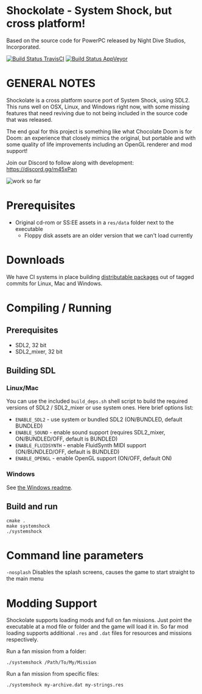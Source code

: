 Shockolate - System Shock, but cross platform!
============================
Based on the source code for PowerPC released by Night Dive Studios, Incorporated.

[![Build Status TravisCI](https://travis-ci.org/Interrupt/systemshock.svg?branch=master)](https://travis-ci.org/Interrupt/systemshock) [![Build Status AppVeyor](https://ci.appveyor.com/api/projects/status/5fmcswq8n7ni0o9j/branch/master?svg=true)](https://ci.appveyor.com/project/Interrupt/systemshock)

GENERAL NOTES
=============

Shockolate is a cross platform source port of System Shock, using SDL2. This runs well on OSX, Linux, and Windows right now, with some missing features that need reviving due to not being included in the source code that was released.

The end goal for this project is something like what Chocolate Doom is for Doom: an experience that closely mimics the original, but portable and with some quality of life improvements including an OpenGL renderer and mod support!

Join our Discord to follow along with development: https://discord.gg/m45xPan

![work so far](https://i.imgur.com/kbVWQj4.gif)

Prerequisites
=======
  - Original cd-rom or SS:EE assets in a `res/data` folder next to the executable
    - Floppy disk assets are an older version that we can't load currently


Downloads
=======

We have CI systems in place building [distributable packages](https://github.com/Interrupt/systemshock/releases/) out of tagged commits for Linux, Mac and Windows.

Compiling / Running
============

## Prerequisites
  - SDL2, 32 bit
  - SDL2_mixer, 32 bit

## Building SDL
### Linux/Mac
You can use the included `build_deps.sh` shell script to build the required versions of SDL2 / SDL2_mixer or use system ones.
Here brief options list:

* `ENABLE_SDL2` - use system or bundled SDL2 (ON/BUNDLED, default BUNDLED)
* `ENABLE_SOUND` - enable sound support (requires SDL2_mixer, ON/BUNDLED/OFF, default is BUNDLED)
* `ENABLE_FLUIDSYNTH` - enable FluidSynth MIDI support (ON/BUNDLED/OFF, default is BUNDLED)
* `ENABLE_OPENGL` - enable OpenGL support (ON/OFF, default ON)

### Windows
See [the Windows readme](windows/readme_windows.md).

## Build and run
```
cmake .
make systemshock
./systemshock
```

Command line parameters
============

`-nosplash` Disables the splash screens, causes the game to start straight to the main menu

Modding Support
============
Shockolate supports loading mods and full on fan missions. Just point the executable at a mod file or folder and the game will load it in. So far mod loading supports additional `.res` and `.dat` files for resources and missions respectively.

Run a fan mission from a folder:
```
./systemshock /Path/To/My/Mission
```

Run a fan mission from specific files:
```
./systemshock my-archive.dat my-strings.res
```
